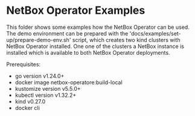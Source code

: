 # NetBox Operator Examples

This folder shows some examples how the NetBox Operator can be used. The demo environment can be prepared with the 'docs/examples/set-up/prepare-demo-env.sh' script, which creates two kind clusters with NetBox Operator installed. One one of the clusters a NetBox instance is installed which is available to both NetBox Operator deployments.

Prerequisites:
- go version v1.24.0+
- docker image netbox-operatore:build-local
- kustomize version v5.5.0+
- kubectl version v1.32.2+
- kind v0.27.0
- docker cli
